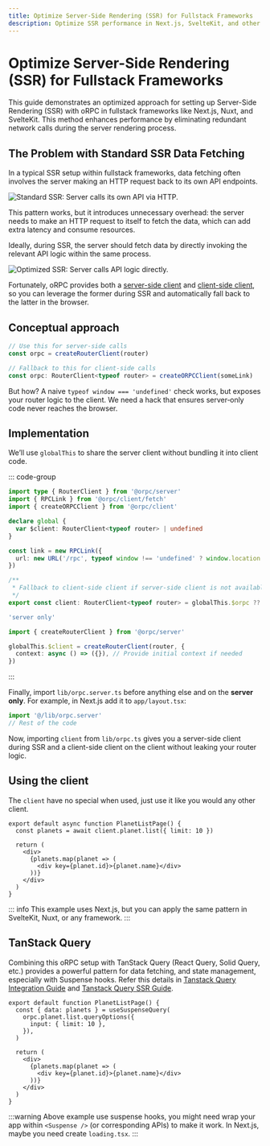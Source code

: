 ```yaml
---
title: Optimize Server-Side Rendering (SSR) for Fullstack Frameworks
description: Optimize SSR performance in Next.js, SvelteKit, and other frameworks by using oRPC to make direct server-side API calls, avoiding unnecessary network requests.
---
```


# Optimize Server-Side Rendering (SSR) for Fullstack Frameworks

This guide demonstrates an optimized approach for setting up Server-Side Rendering (SSR) with oRPC in fullstack frameworks like Next.js, Nuxt, and SvelteKit. This method enhances performance by eliminating redundant network calls during the server rendering process.

## The Problem with Standard SSR Data Fetching

In a typical SSR setup within fullstack frameworks, data fetching often involves the server making an HTTP request back to its own API endpoints.

![Standard SSR: Server calls its own API via HTTP.](/images/standard-ssr-diagram.svg)

This pattern works, but it introduces unnecessary overhead: the server needs to make an HTTP request to itself to fetch the data, which can add extra latency and consume resources.

Ideally, during SSR, the server should fetch data by directly invoking the relevant API logic within the same process.

![Optimized SSR: Server calls API logic directly.](/images/optimized-ssr-diagram.svg)

Fortunately, oRPC provides both a [server-side client](/docs/client/server-side) and [client-side client](/docs/client/client-side), so you can leverage the former during SSR and automatically fall back to the latter in the browser.

## Conceptual approach

```ts
// Use this for server-side calls
const orpc = createRouterClient(router)

// Fallback to this for client-side calls
const orpc: RouterClient<typeof router> = createORPCClient(someLink)
```

But how? A naive `typeof window === 'undefined'` check works, but exposes your router logic to the client. We need a hack that ensures server‑only code never reaches the browser.

## Implementation

We’ll use `globalThis` to share the server client without bundling it into client code.

::: code-group

```ts [lib/orpc.ts]
import type { RouterClient } from '@orpc/server'
import { RPCLink } from '@orpc/client/fetch'
import { createORPCClient } from '@orpc/client'

declare global {
  var $client: RouterClient<typeof router> | undefined
}

const link = new RPCLink({
  url: new URL('/rpc', typeof window !== 'undefined' ? window.location.href : 'http://localhost:3000'),
})

/**
 * Fallback to client-side client if server-side client is not available.
 */
export const client: RouterClient<typeof router> = globalThis.$orpc ?? createORPCClient(link)
```

```ts [lib/orpc.server.ts]
'server only'

import { createRouterClient } from '@orpc/server'

globalThis.$client = createRouterClient(router, {
  context: async () => ({}), // Provide initial context if needed
})
```

:::

Finally, import `lib/orpc.server.ts` before anything else and on the **server only**. For example, in Next.js add it to `app/layout.tsx`:

```ts
import '@/lib/orpc.server'
// Rest of the code
```

Now, importing `client` from `lib/orpc.ts` gives you a server-side client during SSR and a client-side client on the client without leaking your router logic.

## Using the client

The `client` have no special when used, just use it like you would any other client.

```tsx
export default async function PlanetListPage() {
  const planets = await client.planet.list({ limit: 10 })

  return (
    <div>
      {planets.map(planet => (
        <div key={planet.id}>{planet.name}</div>
      ))}
    </div>
  )
}
```

::: info
This example uses Next.js, but you can apply the same pattern in SvelteKit, Nuxt, or any framework.
:::

## TanStack Query

Combining this oRPC setup with TanStack Query (React Query, Solid Query, etc.) provides a powerful pattern for data fetching, and state management, especially with Suspense hooks. Refer this details in [Tanstack Query Integration Guide](/docs/tanstack-query/basic) and [Tanstack Query SSR Guide](https://tanstack.com/query/latest/docs/framework/react/guides/ssr).

```tsx
export default function PlanetListPage() {
  const { data: planets } = useSuspenseQuery(
    orpc.planet.list.queryOptions({
      input: { limit: 10 },
    }),
  )

  return (
    <div>
      {planets.map(planet => (
        <div key={planet.id}>{planet.name}</div>
      ))}
    </div>
  )
}
```

:::warning
Above example use suspense hooks, you might need wrap your app within `<Suspense />` (or corresponding APIs) to make it work. In Next.js, maybe you need create `loading.tsx`.
:::
